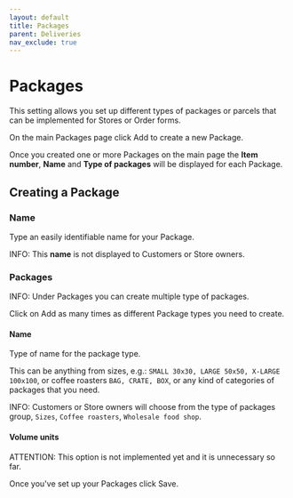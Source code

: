 ```yaml
---
layout: default
title: Packages
parent: Deliveries
nav_exclude: true
---
```


# Packages

<div class="alert mt-3 alert-info" role="alert">
This setting allows you set up different types of packages or parcels that can be implemented for Stores or Order forms.
</div>

On the main Packages page click <span class="badge badge-success"> <i class="fa fa-plus"></i> Add</span> to create a new Package.

Once you created one or more Packages on the main page the **Item number**, **Name** and **Type of packages** will be displayed for each Package.

## Creating a Package

### Name
Type an easily identifiable name for your Package.

<span class="badge badge-info">INFO:</span><span> This <strong>name</strong> is not displayed to Customers or Store owners</span>.

### Packages

<div class="shadow p-3 mb-5 bg-white rounded border border-primary">
<span class="badge badge-primary">INFO:</span>
<span> Under Packages you can create multiple type of packages.</span>
</div>

Click on <span class="badge badge-success"> <i class="fa fa-plus"></i> Add</span> as many times as different Package types you need to create.

#### **Name**
Type of name for the package type.

This can be anything from sizes, e.g.: `SMALL 30x30, LARGE 50x50, X-LARGE 100x100`, or coffee roasters `BAG, CRATE, BOX`, or any kind of categories of packages that you need.

<span class="badge badge-info">INFO:</span><span> Customers or Store owners will choose from the type of packages group, `Sizes`, `Coffee roasters`, `Wholesale food shop`</span>.

#### **Volume units**

<div class="shadow p-3 mb-5 bg-white rounded border border-warning">
<span class="badge badge-warning">ATTENTION:</span>
<span> This option is not implemented yet and it is unnecessary so far.</span>
</div>

Once you've set up your Packages click <span class="badge badge-primary">Save</span>.

